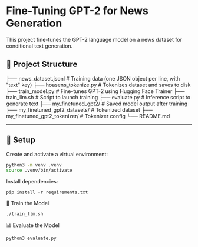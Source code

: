 # Fine-Tuning GPT-2 for News Generation

This project fine-tunes the GPT-2 language model on a news dataset for conditional text generation.

## 📁 Project Structure
├── news_dataset.jsonl # Training data (one JSON object per line, with "text" key)
├── hoasens_tokenize.py # Tokenizes dataset and saves to disk
├── train_model.py # Fine-tunes GPT-2 using Hugging Face Trainer
├── train_llm.sh # Script to launch training
├── evaluate.py # Inference script to generate text
├── my_finetuned_gpt2/ # Saved model output after training
├── my_finetuned_gpt2_datasets/ # Tokenized dataset
├── my_finetuned_gpt2_tokenizer/ # Tokenizer config
└── README.md


---

## 🔧 Setup

Create and activate a virtual environment:

```bash
python3 -m venv .venv
source .venv/bin/activate
```

Install dependencies:
```
pip install -r requirements.txt
```

🚀 Train the Model
```
./train_llm.sh
```

📊 Evaluate the Model
```
python3 evaluate.py
```